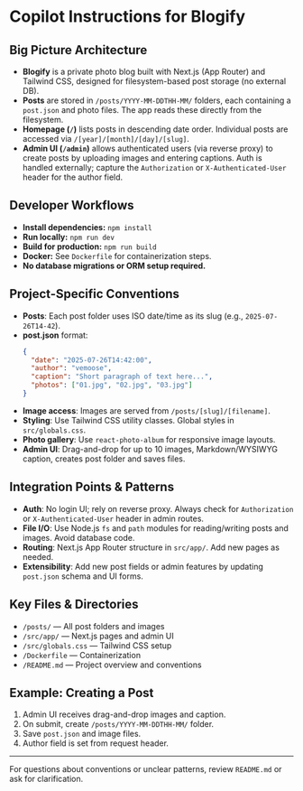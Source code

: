 # Copilot Instructions for Blogify

## Big Picture Architecture
- **Blogify** is a private photo blog built with Next.js (App Router) and Tailwind CSS, designed for filesystem-based post storage (no external DB).
- **Posts** are stored in `/posts/YYYY-MM-DDTHH-MM/` folders, each containing a `post.json` and photo files. The app reads these directly from the filesystem.
- **Homepage (`/`)** lists posts in descending date order. Individual posts are accessed via `/[year]/[month]/[day]/[slug]`.
- **Admin UI (`/admin`)** allows authenticated users (via reverse proxy) to create posts by uploading images and entering captions. Auth is handled externally; capture the `Authorization` or `X-Authenticated-User` header for the author field.

## Developer Workflows
- **Install dependencies:** `npm install`
- **Run locally:** `npm run dev`
- **Build for production:** `npm run build`
- **Docker:** See `Dockerfile` for containerization steps.
- **No database migrations or ORM setup required.**

## Project-Specific Conventions
- **Posts**: Each post folder uses ISO date/time as its slug (e.g., `2025-07-26T14-42`).
- **post.json** format:
  ```json
  {
    "date": "2025-07-26T14:42:00",
    "author": "vemoose",
    "caption": "Short paragraph of text here...",
    "photos": ["01.jpg", "02.jpg", "03.jpg"]
  }
  ```
- **Image access**: Images are served from `/posts/[slug]/[filename]`.
- **Styling**: Use Tailwind CSS utility classes. Global styles in `src/globals.css`.
- **Photo gallery**: Use `react-photo-album` for responsive image layouts.
- **Admin UI**: Drag-and-drop for up to 10 images, Markdown/WYSIWYG caption, creates post folder and saves files.

## Integration Points & Patterns
- **Auth**: No login UI; rely on reverse proxy. Always check for `Authorization` or `X-Authenticated-User` header in admin routes.
- **File I/O**: Use Node.js `fs` and `path` modules for reading/writing posts and images. Avoid database code.
- **Routing**: Next.js App Router structure in `src/app/`. Add new pages as needed.
- **Extensibility**: Add new post fields or admin features by updating `post.json` schema and UI forms.

## Key Files & Directories
- `/posts/` — All post folders and images
- `/src/app/` — Next.js pages and admin UI
- `/src/globals.css` — Tailwind CSS setup
- `/Dockerfile` — Containerization
- `/README.md` — Project overview and conventions

## Example: Creating a Post
1. Admin UI receives drag-and-drop images and caption.
2. On submit, create `/posts/YYYY-MM-DDTHH-MM/` folder.
3. Save `post.json` and image files.
4. Author field is set from request header.

---
For questions about conventions or unclear patterns, review `README.md` or ask for clarification.
